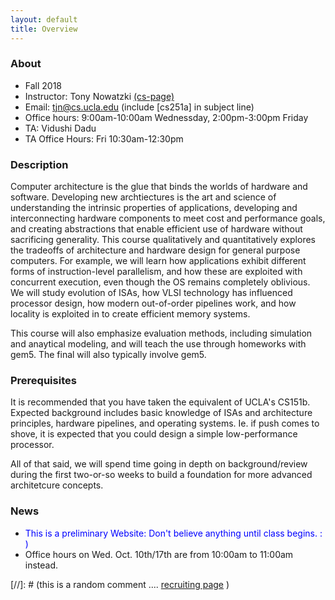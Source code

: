 ```yaml
---
layout: default
title: Overview
---
```


### About

* Fall 2018
* Instructor: Tony Nowatzki  [(cs-page)](http://web.cs.ucla.edu/~tjn)
* Email: tjn@cs.ucla.edu (include [cs251a] in subject line)
* Office hours: 9:00am-10:00am Wednessday, 2:00pm-3:00pm Friday
* TA: Vidushi Dadu
* TA Office Hours: Fri 10:30am-12:30pm

### Description

Computer architecture is the glue that binds the worlds of hardware and
software. Developing new archtiectures is the art and science of understanding
the intrinsic properties of applications, developing and interconnecting
hardware components to meet cost and performance goals, and creating
abstractions that enable efficient use of hardware without sacrificing
generality.  This course qualitatively and quantitatively explores the
tradeoffs of architecture and hardware design for general purpose computers.
For example, we will learn how applications exhibit different forms of
instruction-level parallelism, and how these are exploited with concurrent
execution, even though the OS remains completely oblivious.  We will study
evolution of ISAs, how VLSI technology has influenced processor design, how
modern out-of-order pipelines work, and how locality is exploited
in to create efficient memory systems.

This course will also emphasize evaluation methods, including simulation and
anaytical modeling, and will teach the use through homeworks with gem5. The final will also typically involve gem5.

### Prerequisites

It is recommended that you have taken the equivalent of UCLA's CS151b.  Expected
background includes basic knowledge of ISAs and architecture principles,
hardware pipelines, and operating systems.  Ie. if push comes to shove, it is expected that you could design a simple low-performance processor.  

All of that said, we will spend time going in depth on background/review during
the first two-or-so weeks to build a foundation for more advanced architetcure
concepts.

### News

* <span style="color:blue">This is a preliminary Website: Don't believe anything until class begins. : ) </span>
* Office hours on Wed. Oct. 10th/17th are from 10:00am to 11:00am instead.

[//]: # (this is a random comment  .... [recruiting page]({{site.baseurl}}/08-recruiting/)  )
